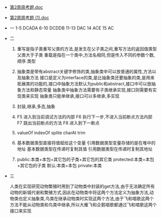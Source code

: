 - [第2周周考题.doc](../assets/第2周周考题_1650089024252_0.doc)
- [第2周周考题 (1).doc](../assets/第2周周考题_(1)_1650101190627_0.doc)
- 一
  1-5 DCADA
  6-10 DCDDB
  11-13 DAC
  14 ACE
  15 AC
- 二
  1. 重写是指子类重写父类的方法,是发生在父子类之间,重写方法的返回值类型父类大于子类
      重载是指在一个类中,方法名相同,但是传入不同的参数个数,顺序.类型
      
  2. 抽象类是带有abstract关键字修饰的类,抽象类中可以放普通的属性,方法以及抽象方法
      接口是定义为interface的类,是比抽象类还要抽象的类,是用来拓展类的功能的,接口中抽象方法默认为public和abstract,接口中可以放抽象方法和静态常量
    抽象类中抽象方法需要有子类继承实现,接口则需要有实现类来实现
    抽象类只能单继承,接口可以多继承,多实现
    
  3. 封装,继承,多态,抽象
  
  4. F5  进入到当前调试方法的内部
      F6  执行下一步,不进入当前断点方法内部
      F7  跳出当前断点的方法
      F8  进入到下一断点
      
  5. valueOf
      indexOf
      splite
      charAt
      trim
      
   6. 基本数据类型直接将值赋给这个变量
       引用数据类型变量存储的是在堆中的地址
       基本数据类型在传递时复制其值
       引用数据类型在传递时复制其地址
       
   7. public:本类+本包+其它包的子类+其它包的其它类
       protected:本类+本包+其它包的子类
       默认:本类+本包
       private:本类
- 三
  
  人类在实现研究动物繁殖时用到了动物类中封装的get方法,由于无法确定所有动物的新城代谢和繁殖方式,因此在动物类中将这两个方法定义为抽象方法,动物类也定义抽象类,鸟类在继承动物类时实现这两个方法,由于飞和唱歌这两个方法不能从动物类和鸟类中继承,所以大雁飞和企鹅唱歌都通过飞和唱歌这两个接口来实现